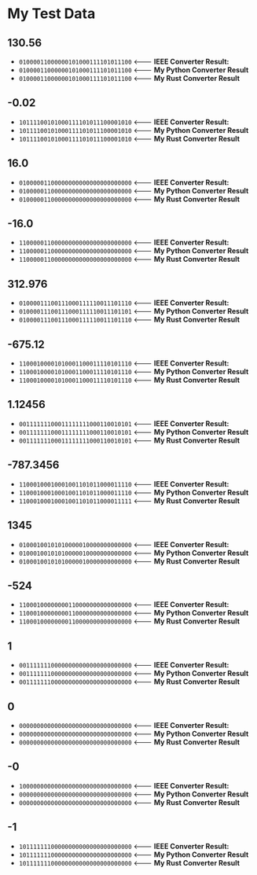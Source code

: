 # My Test Data

## 130.56
* `01000011000000101000111101011100`  <---  **IEEE Converter Result:**  
* `01000011000000101000111101011100`  <---  **My Python Converter Result**   
* `01000011000000101000111101011100`  <---  **My Rust Converter Result**   

## -0.02
* `10111100101000111101011100001010`  <---  **IEEE Converter Result:**  
* `10111100101000111101011100001010`  <---  **My Python Converter Result**   
* `10111100101000111101011100001010`  <---  **My Rust Converter Result**   

## 16.0
* `01000001100000000000000000000000`  <---  **IEEE Converter Result:**  
* `01000001100000000000000000000000`  <---  **My Python Converter Result**   
* `01000001100000000000000000000000`  <---  **My Rust Converter Result**   

## -16.0
* `11000001100000000000000000000000`  <---  **IEEE Converter Result:**  
* `11000001100000000000000000000000`  <---  **My Python Converter Result**   
* `11000001100000000000000000000000`  <---  **My Rust Converter Result**   

## 312.976
* `01000011100111000111110011101110`  <---  **IEEE Converter Result:**  
* `01000011100111000111110011101101`  <---  **My Python Converter Result**   
* `01000011100111000111110011101110`  <---  **My Rust Converter Result**   

## -675.12
* `11000100001010001100011110101110`  <---  **IEEE Converter Result:**  
* `11000100001010001100011110101110`  <---  **My Python Converter Result**   
* `11000100001010001100011110101110`  <---  **My Rust Converter Result**   

## 1.12456
* `00111111100011111111000110010101`  <---  **IEEE Converter Result:**  
* `00111111100011111111000110010101`  <---  **My Python Converter Result**   
* `00111111100011111111000110010101`  <---  **My Rust Converter Result**   

## -787.3456
* `11000100010001001101011000011110`  <---  **IEEE Converter Result:**  
* `11000100010001001101011000011110`  <---  **My Python Converter Result**   
* `11000100010001001101011000011111`  <---  **My Rust Converter Result**   

## 1345
* `01000100101010000010000000000000`  <---  **IEEE Converter Result:**  
* `01000100101010000010000000000000`  <---  **My Python Converter Result**   
* `01000100101010000010000000000000`  <---  **My Rust Converter Result**   

## -524
* `11000100000000110000000000000000`  <---  **IEEE Converter Result:**  
* `11000100000000110000000000000000`  <---  **My Python Converter Result**   
* `11000100000000110000000000000000`  <---  **My Rust Converter Result**   

## 1
* `00111111100000000000000000000000`  <---  **IEEE Converter Result:**  
* `00111111100000000000000000000000`  <---  **My Python Converter Result**   
* `00111111100000000000000000000000`  <---  **My Rust Converter Result**   

## 0
* `00000000000000000000000000000000`  <---  **IEEE Converter Result:**  
* `00000000000000000000000000000000`  <---  **My Python Converter Result**   
* `00000000000000000000000000000000`  <---  **My Rust Converter Result**   

## -0
* `10000000000000000000000000000000`  <---  **IEEE Converter Result:**  
* `00000000000000000000000000000000`  <---  **My Python Converter Result**   
* `00000000000000000000000000000000`  <---  **My Rust Converter Result**   

## -1
* `10111111100000000000000000000000`  <---  **IEEE Converter Result:**  
* `10111111100000000000000000000000`  <---  **My Python Converter Result**   
* `10111111100000000000000000000000`  <---  **My Rust Converter Result**   


